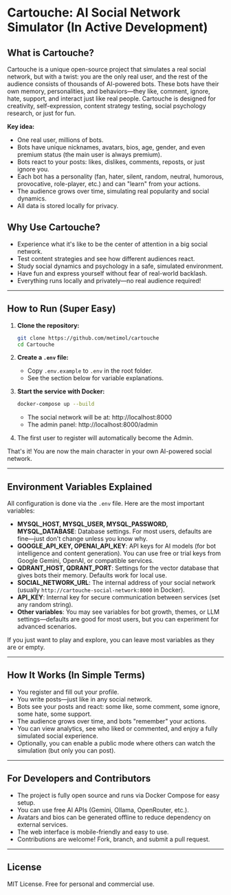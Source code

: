 # Cartouche: AI Social Network Simulator (In Active Development)

## What is Cartouche?

Cartouche is a unique open-source project that simulates a real social network, but with a twist: you are the only real user, and the rest of the audience consists of thousands of AI-powered bots. These bots have their own memory, personalities, and behaviors—they like, comment, ignore, hate, support, and interact just like real people. Cartouche is designed for creativity, self-expression, content strategy testing, social psychology research, or just for fun.

**Key idea:**
- One real user, millions of bots.
- Bots have unique nicknames, avatars, bios, age, gender, and even premium status (the main user is always premium).
- Bots react to your posts: likes, dislikes, comments, reposts, or just ignore you.
- Each bot has a personality (fan, hater, silent, random, neutral, humorous, provocative, role-player, etc.) and can "learn" from your actions.
- The audience grows over time, simulating real popularity and social dynamics.
- All data is stored locally for privacy.

## Why Use Cartouche?
- Experience what it's like to be the center of attention in a big social network.
- Test content strategies and see how different audiences react.
- Study social dynamics and psychology in a safe, simulated environment.
- Have fun and express yourself without fear of real-world backlash.
- Everything runs locally and privately—no real audience required!

---

## How to Run (Super Easy)

1. **Clone the repository:**
   ```bash
   git clone https://github.com/metimol/cartouche
   cd Cartouche
   ```
2. **Create a `.env` file:**
   - Copy `.env.example` to `.env` in the root folder.
   - See the section below for variable explanations.
3. **Start the service with Docker:**
   ```bash
   docker-compose up --build
   ```
   - The social network will be at: http://localhost:8000
   - The admin panel: http://localhost:8000/admin

4. The first user to register will automatically become the Admin.

That's it! You are now the main character in your own AI-powered social network.

---

## Environment Variables Explained
All configuration is done via the `.env` file. Here are the most important variables:

- **MYSQL_HOST, MYSQL_USER, MYSQL_PASSWORD, MYSQL_DATABASE**: Database settings. For most users, defaults are fine—just don't change unless you know why.
- **GOOGLE_API_KEY, OPENAI_API_KEY**: API keys for AI models (for bot intelligence and content generation). You can use free or trial keys from Google Gemini, OpenAI, or compatible services.
- **QDRANT_HOST, QDRANT_PORT**: Settings for the vector database that gives bots their memory. Defaults work for local use.
- **SOCIAL_NETWORK_URL**: The internal address of your social network (usually `http://cartouche-social-network:8000` in Docker).
- **API_KEY**: Internal key for secure communication between services (set any random string).
- **Other variables**: You may see variables for bot growth, themes, or LLM settings—defaults are good for most users, but you can experiment for advanced scenarios.

If you just want to play and explore, you can leave most variables as they are or empty.

---

## How It Works (In Simple Terms)
- You register and fill out your profile.
- You write posts—just like in any social network.
- Bots see your posts and react: some like, some comment, some ignore, some hate, some support.
- The audience grows over time, and bots "remember" your actions.
- You can view analytics, see who liked or commented, and enjoy a fully simulated social experience.
- Optionally, you can enable a public mode where others can watch the simulation (but only you can post).

---

## For Developers and Contributors
- The project is fully open source and runs via Docker Compose for easy setup.
- You can use free AI APIs (Gemini, Ollama, OpenRouter, etc.).
- Avatars and bios can be generated offline to reduce dependency on external services.
- The web interface is mobile-friendly and easy to use.
- Contributions are welcome! Fork, branch, and submit a pull request.

---

## License
MIT License. Free for personal and commercial use.